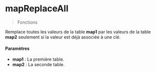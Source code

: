 # mapReplaceAll
> Fonctions

Remplace toutes les valeurs de la table **map1** par les valeurs de la table **map2** seulement si la valeur est déjà associée à une clé.

#### Paramètres

- **map1** : La première table.
- **map2** : La seconde table.

